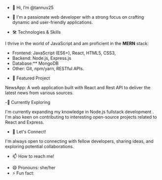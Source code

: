 - 👋 Hi, I’m @tannuv25

- 👀 I'm a passionate web developer with a strong focus on crafting dynamic and user-friendly applications.

- 🛠️ Technologies & Skills

I thrive in the world of JavaScript and am proficient in the **MERN** stack:

* Frontend: JavaScript (ES6+), React, HTML5, CSS3, 
* Backend: Node.js, Express.js
* Database:** MongoDB
* Other: Git, npm/yarn, RESTful APIs.

- 🚀 Featured Project

NewsApp: A web application built with React and Rest API to deliver the latest news from various sources.

-🌱 Currently Exploring

I'm currently expanding my knowledge in Node.js fullstack development . I'm also keen on contributing to interesting open-source projects related to React and Express.

- 🤝 Let's Connect!

I'm always open to connecting with fellow developers, sharing ideas, and exploring potential collaborations.

- 📫 How to reach me!

[Linkedin]:https://www.linkedin.com/in/tannu-verma-460282229/
[GitHub]:https://github.com/tannuv25

- 😄 Pronouns: she/her
- ⚡ Fun fact: 

<!---
tannuv25/tannuv25 is a ✨ special ✨ repository because its `README.md` (this file) appears on your GitHub profile.
You can click the Preview link to take a look at your changes.
--->
